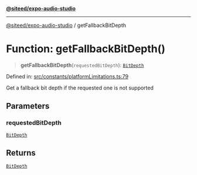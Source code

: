 [**@siteed/expo-audio-studio**](../README.md)

***

[@siteed/expo-audio-studio](../README.md) / getFallbackBitDepth

# Function: getFallbackBitDepth()

> **getFallbackBitDepth**(`requestedBitDepth`): [`BitDepth`](../type-aliases/BitDepth.md)

Defined in: [src/constants/platformLimitations.ts:79](https://github.com/deeeed/expo-audio-stream/blob/1af374ada18ec2cd4edeb151fc0e91e54f783b9e/packages/expo-audio-studio/src/constants/platformLimitations.ts#L79)

Get a fallback bit depth if the requested one is not supported

## Parameters

### requestedBitDepth

[`BitDepth`](../type-aliases/BitDepth.md)

## Returns

[`BitDepth`](../type-aliases/BitDepth.md)
